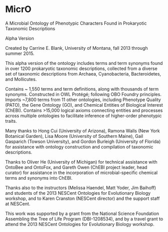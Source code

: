 # MicrO
A Microbial Ontology of Phenotypic Characters Found in Prokaryotic Taxonomic Descriptions

Alpha Version

Created by Carrine E. Blank, University of Montana, fall 2013 through summer 2015.

This alpha version of the ontology includes terms and term synonyms found in over 1200 prokaryotic taxonomic descriptions, collected from a diverse set of taxonomic descriptions from Archaea, Cyanobacteria, Bacteroidetes, and Mollicutes.

Contains ~ 1,550 terms and term definitions, along with thousands of term synonyms.  Constructed in OWL Protégé; following OBO Foundry principles.  Imports ~7,800 terms from 11 other ontologies, including Phenotype Quality (PATO), the Gene Ontology (GO), and Chemical Entities of Biological Interest (ChEBI).  Contains >15,000 logical axioms connecting entities and processes across multiple ontologies to facilitate inference of higher-order phenotypic traits.

Many thanks to Hong Cui (University of Arizona), Ramona Walls (New York Botanical Garden), Lisa Moore (University of Southern Maine), Gail Gasparich (Towson University), and Gordon Burleigh (University of Florida) for assistance with ontology construction and compilation of taxonomic descriptions.

Thanks to Oliver He (University of Michigan) for technical assistance with OntoBee and OntoFox, and Gareth Owen (ChEBI project leader, head curator) for assistance in the incorporation of microbial-specific chemical terms and synonyms into ChEBI.

Thanks also to the instructors (Melissa Haendel, Matt Yoder, Jim Baihoff) and students of the 2013 NESCent Ontologies for Evolutionary Biology workshop, and to Karen Cranston (NESCent director) and the support staff at NESCent.

This work was supported by a grant from the National Science Foundation Assembling the Tree of Life Program (DBI-1208534), and by a travel grant to attend the 2013 NESCent Ontologies for Evolutionary Biology workshop.
